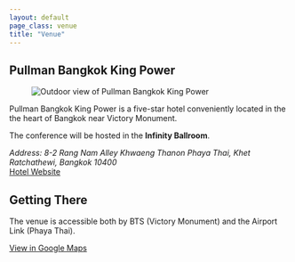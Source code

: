 ```yaml
---
layout: default
page_class: venue
title: "Venue"
---
```


<section class="venue-location">
  <h2>Pullman Bangkok King Power</h2>

  <div class="card-venue">
    <figure class="card-venue__image">
      <img src="/images/venue/venue-day-outdoor.jpg" alt="Outdoor view of Pullman Bangkok King Power" class="img-fluid" />
    </figure>
    <div class="card-venue__info">
      <p>Pullman Bangkok King Power is a five-star hotel conveniently located in the the heart of Bangkok near Victory Monument.</p>
      <p>The conference will be hosted in the <strong>Infinity Ballroom</strong>.</p>
      <address class="card-venue__address">
        <span class="street-address">Address: 8-2 Rang Nam Alley</span>
        <span class="extended-address">Khwaeng Thanon Phaya Thai, Khet Ratchathewi,</span>
        <span class="locality">Bangkok</span>
        <span class="postal-code">10400</span>
      </address>
      <a href=" https://www.pullmanbangkokkingpower.com/" target="_blank" class="card-venue__btn btn btn--primary">Hotel Website</a>
    </div>
  </div>
</section>

<section class="venue-access">
  <h2>Getting There</h2>

  <p>The venue is accessible both by BTS (Victory Monument) and the Airport Link (Phaya Thai).</p>

  <a href="https://goo.gl/maps/vnLpSxt1zzw" target="_blank" class="card-venue__btn btn btn--primary">View in Google Maps</a>
</section>
